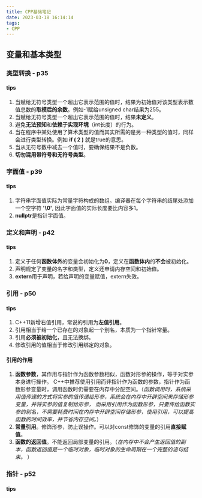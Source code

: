 ```yaml
---
title: CPP基础笔记
date: 2023-03-18 16:14:14
tags:
- CPP
---
```


## 变量和基本类型

### 类型转换 - p35

#### tips

1. 当赋给无符号类型一个超出它表示范围的值时，结果为初始值对该类型表示数值总数的**取模后的余数**。例如-1赋给unsigned char结果为255。
2. 当赋给无符号类型一个超出它表示范围的值时，结果**未定义**。
3. 避免**无法预知**和**依赖于实现环境**（int长度）的行为。
4. 当在程序中某处使用了算术类型的值而其实所需的是另一种类型的值时，同样会进行类型转换。例如 **if ( 2 )** 就是true的意思。
5. 当从无符号数中减去一个值时，要确保结果不是负数。
6. **切勿混用带符号和无符号类型**。



### 字面值 - p39

#### tips

1. 字符串字面值实际为常量字符构成的数组。编译器在每个字符串的结尾处添加一个空字符 **'\0'**, 因此字面值的实际长度要比内容多1。
2. **nullptr**是指针字面值。



### 定义和声明 - p42

#### tips

1. 定义于任何**函数体外**的变量会初始化为**0**，定义在**函数体内**的**不会**被初始化。
2. 声明规定了变量的名字和类型，定义还申请内存空间和初始值。
3. **extern**用于声明，若给声明的变量赋值，extern失效。



### 引用 - p50

#### tips

1. C++11新增右值引用，常说的引用为**左值引用**。
2. 引用相当于给一个已存在的对象起一个别名，本质为一个指针常量。
3. 引用**必须被初始化**，且无法换绑。
4. 修改引用的值相当于修改引用绑定的对象。

#### 引用的作用

1. **函数参数**，其作用与指针作为函数参数相似，函数对形参的操作，等于对实参本身进行操作。 C++中推荐使用引用而非指针作为函数的参数，指针作为函数形参变量时，调用函数时仍需要在内存中分配空间。（*函数调用时，系统采用值传递的方式将实参的值传递给形参，系统会在内存中开辟空间来存储形参变量，并将实参的值复制给形参， 而采用引用作为函数形参，只要传给函数实参的别名，不需要耗费时间在内存中开辟空间存储形参，使用引用，可以提高函数的时间效率，并节省内存空间。*）
2. **常量引用**。修饰形参，防止误操作。可以对const修饰的变量的引用**直接赋值**。
3. **函数的返回值**。不能返回局部变量的引用。（*在内存中不会产生返回值的副本，函数返回值是一个临时对象，临时对象的生命周期在一个完整的语句结束。* ）



### 指针 - p52

#### tips



